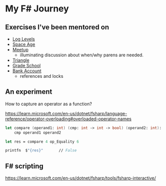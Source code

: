 # My F# Journey


## Exercises I've been mentored on

- [Log Levels](https://exercism.org/tracks/fsharp/exercises/log-levels/mentor_discussions/89347e5718624ff7bbf8db328a9e3419)
- [Space Age](https://exercism.org/tracks/fsharp/exercises/space-age/mentor_discussions/be6acd0da78447f183837d915bcb40e1)
- [Meetup](https://exercism.org/tracks/fsharp/exercises/meetup/mentor_discussions/670c40ed35184f0991f969153671824a)
  - illuminating discussion about when/why parens are needed.
- [Triangle](https://exercism.org/tracks/fsharp/exercises/triangle/mentor_request)
- [Grade School](https://exercism.org/tracks/fsharp/exercises/grade-school/mentor_discussions/12e4efde29ba4ad2826a2391d3a5cf28)
- [Bank Account](https://exercism.org/tracks/fsharp/exercises/bank-account/mentor_discussions/f5c6036164b944e3817815a44068e213)
  - references and locks


## An experiment

How to capture an operator as a function?

https://learn.microsoft.com/en-us/dotnet/fsharp/language-reference/operator-overloading#overloaded-operator-names

```fsharp
let compare (operand1: int) (cmp: int -> int -> bool) (operand2: int): bool =
    cmp operand1 operand2

let res = compare 4 op_Equality 6

printfn  $"{res}"       // False
```

## F# scripting

https://learn.microsoft.com/en-us/dotnet/fsharp/tools/fsharp-interactive/ 
